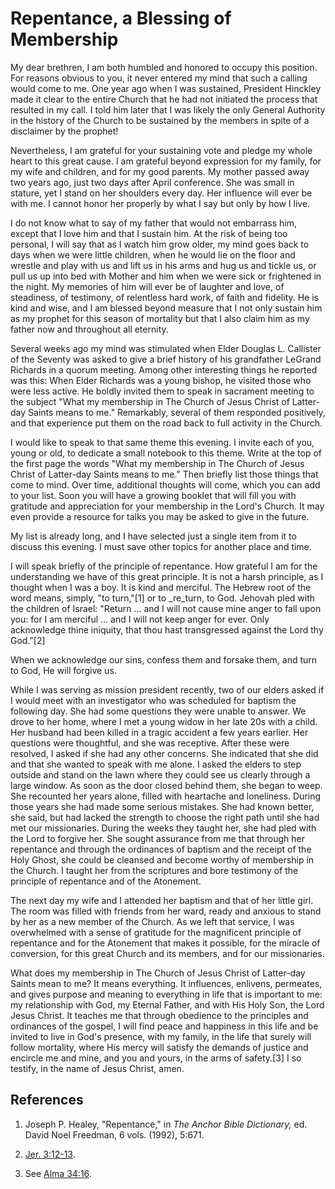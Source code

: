 # Repentance, a Blessing of Membership

My dear brethren, I am both humbled and honored to occupy this position. For
reasons obvious to you, it never entered my mind that such a calling would
come to me. One year ago when I was sustained, President Hinckley made it
clear to the entire Church that he had not initiated the process that resulted
in my call. I told him later that I was likely the only General Authority in
the history of the Church to be sustained by the members in spite of a
disclaimer by the prophet!

Nevertheless, I am grateful for your sustaining vote and pledge my whole heart
to this great cause. I am grateful beyond expression for my family, for my
wife and children, and for my good parents. My mother passed away two years
ago, just two days after April conference. She was small in stature, yet I
stand on her shoulders every day. Her influence will ever be with me. I cannot
honor her properly by what I say but only by how I live.

I do not know what to say of my father that would not embarrass him, except
that I love him and that I sustain him. At the risk of being too personal, I
will say that as I watch him grow older, my mind goes back to days when we
were little children, when he would lie on the floor and wrestle and play with
us and lift us in his arms and hug us and tickle us, or pull us up into bed
with Mother and him when we were sick or frightened in the night. My memories
of him will ever be of laughter and love, of steadiness, of testimony, of
relentless hard work, of faith and fidelity. He is kind and wise, and I am
blessed beyond measure that I not only sustain him as my prophet for this
season of mortality but that I also claim him as my father now and throughout
all eternity.

Several weeks ago my mind was stimulated when Elder Douglas L. Callister of
the Seventy was asked to give a brief history of his grandfather LeGrand
Richards in a quorum meeting. Among other interesting things he reported was
this: When Elder Richards was a young bishop, he visited those who were less
active. He boldly invited them to speak in sacrament meeting to the subject
"What my membership in The Church of Jesus Christ of Latter-day Saints means
to me." Remarkably, several of them responded positively, and that experience
put them on the road back to full activity in the Church.

I would like to speak to that same theme this evening. I invite each of you,
young or old, to dedicate a small notebook to this theme. Write at the top of
the first page the words "What my membership in The Church of Jesus Christ of
Latter-day Saints means to me." Then briefly list those things that come to
mind. Over time, additional thoughts will come, which you can add to your
list. Soon you will have a growing booklet that will fill you with gratitude
and appreciation for your membership in the Lord's Church. It may even provide
a resource for talks you may be asked to give in the future.

My list is already long, and I have selected just a single item from it to
discuss this evening. I must save other topics for another place and time.

I will speak briefly of the principle of repentance. How grateful I am for the
understanding we have of this great principle. It is not a harsh principle, as
I thought when I was a boy. It is kind and merciful. The Hebrew root of the
word means, simply, "to turn,"[1] or to _re_turn, to God. Jehovah pled with
the children of Israel: "Return ... and I will not cause mine anger to fall upon
you: for I am merciful ... and I will not keep anger for ever. Only acknowledge
thine iniquity, that thou hast transgressed against the Lord thy God."[2]

When we acknowledge our sins, confess them and forsake them, and turn to God,
He will forgive us.

While I was serving as mission president recently, two of our elders asked if
I would meet with an investigator who was scheduled for baptism the following
day. She had some questions they were unable to answer. We drove to her home,
where I met a young widow in her late 20s with a child. Her husband had been
killed in a tragic accident a few years earlier. Her questions were
thoughtful, and she was receptive. After these were resolved, I asked if she
had any other concerns. She indicated that she did and that she wanted to
speak with me alone. I asked the elders to step outside and stand on the lawn
where they could see us clearly through a large window. As soon as the door
closed behind them, she began to weep. She recounted her years alone, filled
with heartache and loneliness. During those years she had made some serious
mistakes. She had known better, she said, but had lacked the strength to
choose the right path until she had met our missionaries. During the weeks
they taught her, she had pled with the Lord to forgive her. She sought
assurance from me that through her repentance and through the ordinances of
baptism and the receipt of the Holy Ghost, she could be cleansed and become
worthy of membership in the Church. I taught her from the scriptures and bore
testimony of the principle of repentance and of the Atonement.

The next day my wife and I attended her baptism and that of her little girl.
The room was filled with friends from her ward, ready and anxious to stand by
her as a new member of the Church. As we left that service, I was overwhelmed
with a sense of gratitude for the magnificent principle of repentance and for
the Atonement that makes it possible, for the miracle of conversion, for this
great Church and its members, and for our missionaries.

What does my membership in The Church of Jesus Christ of Latter-day Saints
mean to me? It means everything. It influences, enlivens, permeates, and gives
purpose and meaning to everything in life that is important to me: my
relationship with God, my Eternal Father, and with His Holy Son, the Lord
Jesus Christ. It teaches me that through obedience to the principles and
ordinances of the gospel, I will find peace and happiness in this life and be
invited to live in God's presence, with my family, in the life that surely
will follow mortality, where His mercy will satisfy the demands of justice and
encircle me and mine, and you and yours, in the arms of safety.[3] I so
testify, in the name of Jesus Christ, amen.

## References

  1.  Joseph P. Healey, "Repentance," in _The Anchor Bible Dictionary,_ ed. David Noel Freedman, 6 vols. (1992), 5:671.

  2.   [Jer. 3:12-13](https://www.lds.org/scriptures/ot/jer/3.12-13?lang=eng#11).

  3.  See [Alma 34:16](https://www.lds.org/scriptures/bofm/alma/34.16?lang=eng#15).

